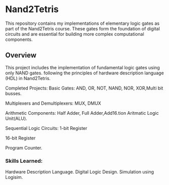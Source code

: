 # Nand2Tetris
This repository contains my implementations of elementary logic gates as part of the Nand2Tetris course. These gates form the foundation of digital circuits and are essential for building more complex computational components.
## Overview

This project includes the implementation of fundamental logic gates using only NAND gates. following the principles of hardware description language (HDL) in Nand2Tetris.

Completed Projects:
Basic Gates: AND, OR, NOT, NAND, NOR, XOR,Multi bit busses.

Multiplexers and Demultiplexers: MUX, DMUX

Arithmetic Components: Half Adder, Full Adder,Add16.tion 
Aritmatic Logic Unit(ALU).


Sequential Logic Circuits:
1-bit Register

16-bit Register

Program Counter.

### Skills Learned:
Hardware Description Language.
Digital Logic Design.
Simulation using Logisim.







